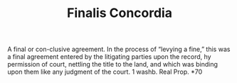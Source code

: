 ---
title: Finalis Concordia
letter: F
permalink: "/definitions/bld-finalis-concordia.html"
body: A final or con-clusive agreement. In the process of “levying a fine,” this was
  a final agreement entered by the litigating parties upon the record, hy permission
  of court, nettling the title to the land, and which was binding upon them like any
  judgment of the court. 1 washb. Real Prop. *70
published_at: '2018-07-07'
source: Black's Law Dictionary 2nd Ed (1910)
layout: post
---